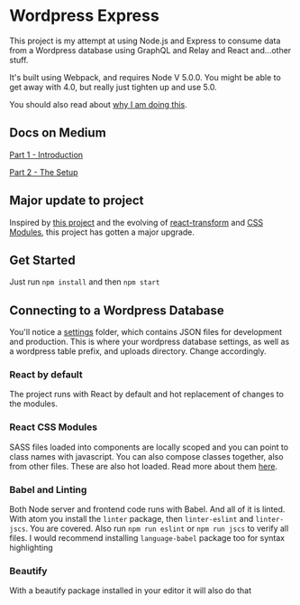 # Wordpress Express
This project is my attempt at using Node.js and Express to consume data from a Wordpress database using GraphQL and Relay and React and...other stuff.

It's built using Webpack, and requires Node V 5.0.0. You might be able to get away with 4.0, but really just tighten up and use 5.0. 

You should also read about [why I am doing this](https://medium.com/@verybadhello/wordpress-with-node-react-and-graphql-part-1-introduction-ee0fc491730e#.4e1pvhq67). 

## Docs on Medium
[Part 1 - Introduction](https://medium.com/@verybadhello/wordpress-with-node-react-and-graphql-part-1-introduction-ee0fc491730e#.ir4lezuav)

[Part 2 - The Setup](https://medium.com/@verybadhello/wordpress-with-node-react-and-graphql-part-2-the-setup-adbbfba1e776#.oizvqnau7)


## Major update to project
Inspired by [this project](https://github.com/vesparny/react-kickstart) and the evolving of [react-transform](https://github.com/gaearon/react-transform-boilerplate) and [CSS Modules](http://glenmaddern.com/articles/css-modules), this project has gotten a major upgrade.


## Get Started
Just run ```npm install``` and then ```npm start```

## Connecting to a Wordpress Database
You'll notice a [settings](https://github.com/ramsaylanier/WordpressExpress/tree/master/settings) folder, which contains JSON files for development and production. This is where your wordpress database settings, as well as a wordpress table prefix, and uploads directory. Change accordingly.  

### React by default
The project runs with React by default and hot replacement of changes to the modules.

### React CSS Modules
SASS files loaded into components are locally scoped and you can point to class names with javascript. You can also compose classes together, also from other files. These are also hot loaded. Read more about them [here](http://glenmaddern.com/articles/css-modules).


### Babel and Linting
Both Node server and frontend code runs with Babel. And all of it is linted. With atom you install the `linter` package, then `linter-eslint` and `linter-jscs`. You are covered. Also run `npm run eslint` or `npm run jscs` to verify all files. I would recommend installing `language-babel` package too for syntax highlighting

### Beautify
With a beautify package installed in your editor it will also do that

